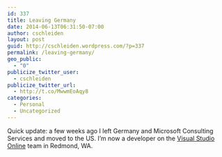 ```yaml
---
id: 337
title: Leaving Germany
date: 2014-06-13T06:31:50-07:00
author: cschleiden
layout: post
guid: http://cschleiden.wordpress.com/?p=337
permalink: /leaving-germany/
geo_public:
  - "0"
publicize_twitter_user:
  - cschleiden
publicize_twitter_url:
  - http://t.co/MwwmEoAqy8
categories:
  - Personal
  - Uncategorized
---
```

Quick update: a few weeks ago I left Germany and Microsoft Consulting Services and moved to the US. I&#8217;m now a developer on the [Visual Studio Online](http://www.visualstudio.com) team in Redmond, WA.